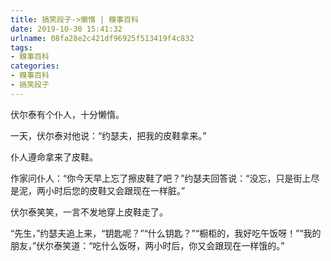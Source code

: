 ```yaml
---
title: 搞笑段子->懒惰 | 糗事百科
date: 2019-10-30 15:41:32
urlname: 08fa28e2c421df96925f513419f4c832
tags: 
- 糗事百科
categories:
- 糗事百科
- 搞笑段子
---
```

伏尔泰有个仆人，十分懒惰。

一天，伏尔泰对他说：“约瑟夫，把我的皮鞋拿来。”

仆人遵命拿来了皮鞋。

作家问仆人：“你今天早上忘了擦皮鞋了吧？”约瑟夫回答说：“没忘，只是街上尽是泥，两小时后您的皮鞋又会跟现在一样脏。”

伏尔泰笑笑，一言不发地穿上皮鞋走了。

“先生，”约瑟夫追上来，“钥匙呢？”“什么钥匙？”“橱柜的，我好吃午饭呀！”“我的朋友，”伏尔泰笑道：“吃什么饭呀，两小时后，你又会跟现在一样饿的。”


